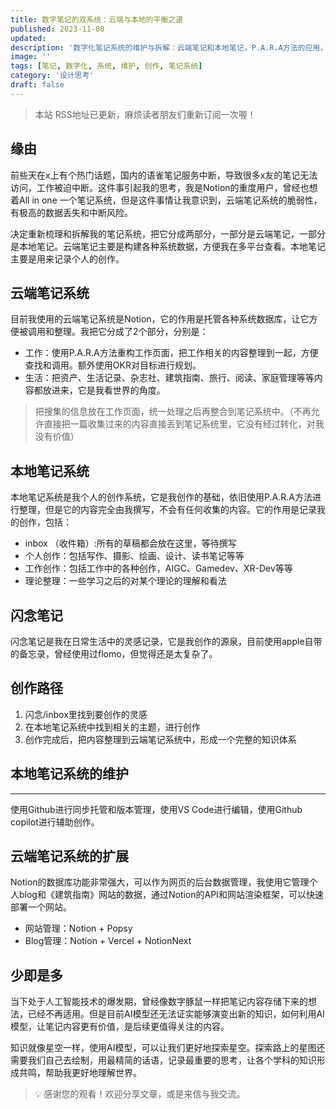```yaml
---
title: 数字笔记的双系统：云端与本地的平衡之道
published: 2023-11-08
updated: 
description: '数字化笔记系统的维护与拆解：云端笔记和本地笔记，P.A.R.A方法的应用，创作系统以及闪念笔记的重要性，创作路径和维护方式，云端笔记系统的扩展，AI模型的应用与知识探索。'
image: ''
tags: [笔记, 数字化, 系统, 维护, 创作, 笔记系统]
category: '设计思考'
draft: false
---
```


> 本站 RSS地址已更新，麻烦读者朋友们重新订阅一次喔！

## 缘由

前些天在x上有个热门话题，国内的语雀笔记服务中断，导致很多x友的笔记无法访问，工作被迫中断。这件事引起我的思考，我是Notion的重度用户，曾经也想着All in one 一个笔记系统，但是这件事情让我意识到，云端笔记系统的脆弱性，有极高的数据丢失和中断风险。

决定重新梳理和拆解我的笔记系统，把它分成两部分，一部分是云端笔记，一部分是本地笔记。云端笔记主要是构建各种系统数据，方便我在多平台查看。本地笔记主要是用来记录个人的创作。

## 云端笔记系统

目前我使用的云端笔记系统是Notion，它的作用是托管各种系统数据库，让它方便被调用和整理。我把它分成了2个部分，分别是：

- 工作：使用P.A.R.A方法重构工作页面，把工作相关的内容整理到一起，方便查找和调用。额外使用OKR对目标进行规划。
- 生活：把资产、生活记录、杂志社、建筑指南、旅行、阅读、家庭管理等等内容都放进来，它是我看世界的角度。

> 把搜集的信息放在工作页面，统一处理之后再整合到笔记系统中。（不再允许直接把一篇收集过来的内容直接丢到笔记系统里，它没有经过转化，对我没有价值）

## 本地笔记系统

本地笔记系统是我个人的创作系统，它是我创作的基础，依旧使用P.A.R.A方法进行整理，但是它的内容完全由我撰写，不会有任何收集的内容。它的作用是记录我的创作，包括：

- inbox （收件箱）:所有的草稿都会放在这里，等待撰写
- 个人创作：包括写作、摄影、绘画、设计、读书笔记等等
- 工作创作：包括工作中的各种创作，AIGC、Gamedev、XR-Dev等等
- 理论整理：一些学习之后的对某个理论的理解和看法

## 闪念笔记

闪念笔记是我在日常生活中的灵感记录，它是我创作的源泉，目前使用apple自带的备忘录，曾经使用过flomo，但觉得还是太复杂了。

## 创作路径

1. 闪念/inbox里找到要创作的灵感
2. 在本地笔记系统中找到相关的主题，进行创作
3. 创作完成后，把内容整理到云端笔记系统中，形成一个完整的知识体系

## 本地笔记系统的维护

---

使用Github进行同步托管和版本管理，使用VS Code进行编辑，使用Github copilot进行辅助创作。

## 云端笔记系统的扩展

Notion的数据库功能非常强大，可以作为网页的后台数据管理，我使用它管理个人blog和《建筑指南》网站的数据，通过Notion的API和网站渲染框架，可以快速部署一个网站。

- 网站管理：Notion + Popsy
- Blog管理：Notion + Vercel + NotionNext

## 少即是多

当下处于人工智能技术的爆发期，曾经像数字豚鼠一样把笔记内容存储下来的想法，已经不再适用。但是目前AI模型还无法证实能够演变出新的知识，如何利用AI模型，让笔记内容更有价值，是后续更值得关注的内容。

知识就像星空一样，使用AI模型，可以让我们更好地探索星空。探索路上的星图还需要我们自己去绘制，用最精简的话语，记录最重要的思考，让各个学科的知识形成共鸣，帮助我更好地理解世界。

> 💡 感谢您的观看！欢迎分享文章，或是来信与我交流。